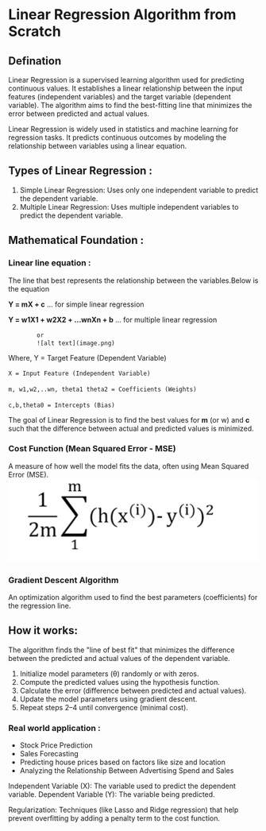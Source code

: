 # Linear Regression Algorithm from Scratch

## Defination
Linear Regression is a supervised learning algorithm used for predicting continuous values. It establishes a linear relationship between the input features (independent variables) and the target variable (dependent variable). The algorithm aims to find the best-fitting line that minimizes the error between predicted and actual values.

Linear Regression is widely used in statistics and machine learning for regression tasks. It predicts continuous outcomes by modeling the relationship between variables using a linear equation.



## Types of Linear Regression :
1. Simple Linear Regression: Uses only one independent variable to predict the dependent variable. 
2. Multiple Linear Regression: Uses multiple independent variables to predict the dependent variable. 





## Mathematical Foundation :
### Linear line equation :
The line that best represents the relationship between the variables.Below is the equation  

**Y = mX + c** ... for simple linear regression

**Y = w1X1 + w2X2 + ...wnXn + b** ... for multiple linear regression

            or 
            ![alt text](image.png)

Where,
    Y = Target Feature (Dependent Variable)

    X = Input Feature (Independent Variable) 
    
    m, w1,w2,..wn, theta1 theta2 = Coefficients (Weights)
    
    c,b,theta0 = Intercepts (Bias)

The goal of Linear Regression is to find the best values for **m** (or w) and **c** such that the difference between actual and predicted values is minimized.

### Cost Function (Mean Squared Error - MSE)
A measure of how well the model fits the data, often using Mean Squared Error (MSE).
![alt text](image-1.png)

### Gradient Descent Algorithm
An optimization algorithm used to find the best parameters (coefficients) for the regression line. 


## How it works: 
The algorithm finds the "line of best fit" that minimizes the difference between the predicted and actual values of the dependent variable. 

1. Initialize model parameters (θ) randomly or with zeros.
2. Compute the predicted values using the hypothesis function.
3. Calculate the error (difference between predicted and actual values).
4. Update the model parameters using gradient descent.
5. Repeat steps 2–4 until convergence (minimal cost).



### Real world application :
   * Stock Price Prediction
   * Sales Forecasting
   * Predicting house prices based on factors like size and location
   * Analyzing the Relationship Between Advertising Spend and Sales
    

Independent Variable (X): The variable used to predict the dependent variable. 
Dependent Variable (Y): The variable being predicted. 

Regularization: Techniques (like Lasso and Ridge regression) that help prevent overfitting by adding a penalty term to the cost function.
